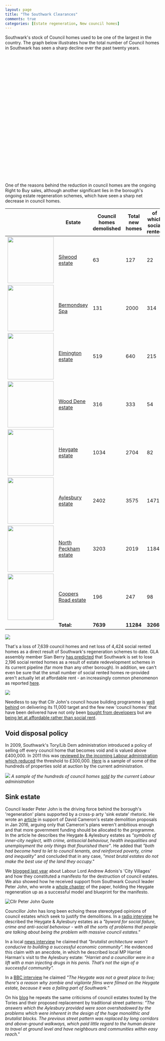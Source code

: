 ```yaml
---
layout: page
title: "The Southwark Clearances"
comments: true
categories: [Estate regeneration, New council homes] 
---
```

Southwark's stock of Council homes used to be one of the largest in the country. The graph below illustrates how the total number of Council homes in Southwark has seen a sharp decline over the past twenty years.

<script src="http://ajax.googleapis.com/ajax/libs/jquery/1.8.2/jquery.min.js">
</script>
<script src="http://code.highcharts.com/highcharts.js">
</script>
<script src="http://code.highcharts.com/modules/exporting.js">
</script>

<div id="container" style="min-width: 310px; height: 400px; margin: 0 auto">
</div>

<script type="text/javascript">

        $('#container').highcharts({
            title: {
                text: "Southwark's Council Homes",
                x: -20 //center
            },
            subtitle: {
                text: 'Source: https://www.gov.uk/government/uploads/system/uploads/attachment_data/file/674346/LT_116.xlsx',
                x: -20
            },
            xAxis: {
                categories: ['1994', '1995', '1996', '1997', '1998', '1999',
                    '2000', '2001', '2002', '2003', '2004', '2005', '2006', '2007', '2008', '2009', '2010', '2011', '2012', '2013', '2014', '2015', '2016', '2017']
            },
            yAxis: {
                title: {
                    text: 'Council-owned stock'
                },
                plotLines: [{
                    value: 0,
                    width: 1,
                    color: '#808080'
                }]
            },
            tooltip: {
                valueSuffix: ' Council homes'
            },
            legend: {
                layout: 'vertical',
                align: 'right',
                verticalAlign: 'middle',
                borderWidth: 0
            },
            series: [{
                name: 'Southwark',
                data: [55803, 55162, 54439, 53363, 52448, 51706, 50903, 49875, 48052, 46887, 45346, 43885, 42275, 41873, 41287, 40618, 40120, 39845, 39781, 38578, 39029, 38687, 38522, 38553]
            }]
        });

</script>

One of the reasons behind the reduction in council homes are the ongoing Right to Buy sales, although another significant lies in the borough's ongoing estate regeneration schemes, which have seen a sharp net decrease in council homes. 

|   | Estate  | Council homes demolished  | Total new homes  | of which social rented  |
|---|---|---|---|---|
| <img src="http://crappistmartin.github.io/images/silwood.jpg" height="150" width="150"> | [Silwood estate](http://35percent.org/silwood-estate-regeneration/)  | 63  | 127  | 22  |
| <img src="http://crappistmartin.github.io/images/BermondseySpaDemolition.jpg" height="150" width="150">  | [Bermondsey Spa](http://35percent.org/bermondsey-spa-regeneration/)  | 131  | 2000  | 314  |
| <img src="http://crappistmartin.github.io/images/elmingtondemolition.jpg" height="150" width="150"> | [Elmington estate](http://35percent.org/elmington-estate-regeneration/) | 519  | 640  | 215  |
| <img src="http://crappistmartin.github.io/images/wooddene1.jpg" height="150" width="150"> | [Wood Dene estate](http://35percent.org/wood-dene-estate-regeneration/) | 316 | 333 | 54 |
| <img src="http://crappistmartin.github.io/images/heygatedemolition.jpg" height="150" width="150"> | [Heygate estate](http://35percent.org/heygate-regeneration-faq/) | 1034 | 2704 | 82 |
| <img src="http://crappistmartin.github.io/images/aylesburydemolition.jpg" height="150" width="150"> | [Aylesbury estate](http://35percent.org/aylesbury-estate/) | 2402 | 3575 | 1471 |
| <img src="http://crappistmartin.github.io/images/northpeckham5.jpg" height="150" width="150"> | [North Peckham estate](http://35percent.org/north-peckham-estate/) | 3203 | 2019 | 1184 |
| <img src="http://35percent.org/img/marchantyeomancourts.jpg" height="150" width="150"> | [Coopers Road estate](http://35percent.org/coopers-road-estate/) | 196 | 247 | 98 |
|   | __Total:__ | __7639__ | __11284__ | __3266__ |

![](http://35percent.org/img/kthb1.jpg)

That's a loss of 7,639 council homes and net loss of 4,424 social rented homes as a direct result of Southwark's regeneration schemes to date. GLA assembly member Sian Berry [has predicted](http://www.sianberry.london/news/housing/2018_09_03_net_loss-of-council-homes-regeneration/) that Southwark is set to lose 2,196 social rented homes as a result of estate redevelopment schemes in its current pipeline (far more than any other borough). In addition, we can't even be sure that the small number of social rented homes re-provided aren't actually let at affordable rent - an increasingly common phenomenon as reported [here](http://35percent.org/redefining-social-rent/). 

![](/schematicpipeline.jpg)

Needless to say that Cllr John's council house building programme is [well behind](https://www.southwarknews.co.uk/news/council-admits-will-miss-target-build-1500-new-council-homes-2018/) on delivering its 11,000 target and the few new 'council homes' that have been delivered have not only been [bought from developers](http://35percent.org/2017-04-29-blackfriars-affordable-housing-circus/) but are [being let at affordable rather than social rent](http://35percent.org/2017-04-29-blackfriars-affordable-housing-circus/#10m-wasted-and-new-council-homes-not-even-social-rent). 

## Void disposal policy
In 2009, Southwark's Tory/Lib Dem administration introduced a policy of selling off every council home that becomes void and is valued above £400,000. In 2011 this was [reviewed by the incoming Labour administration which reduced](http://moderngov.southwark.gov.uk/documents/s19458/Report%20Review%20of%20Void%20Disposal%20Strategy.pdf) the threshold to £300,000. [Here](http://35percent.org/img/sold_by_southwark.pdf) is a sample of some of the hundreds of properties sold at auction by the current administration.

![](http://35percent.org/img/samplecouncilhomessold.png)
*A sample of the hundreds of council homes [sold](/sold_by_southwark.pdf) by the current Labour administration*

## Sink estate
Council leader Peter John is the driving force behind the borough's 'regeneration' plans supported by a cross-p arty 'sink estate' rhetoric. He wrote an [article](http://www.progressonline.org.uk/2016/01/14/camerons-has-much-to-learn-on-housing/) in support of David Cameron's estate demolition proposals in Jan 2016, arguing only that Cameron's plans weren't ambitious enough and that more government funding should be allocated to the programme. In the article he describes the Heygate & Aylesbury estates as _"symbols of inner-city neglect, with crime, antisocial behaviour, health inequalities and unemployment the only things that flourished there"_. He added that _"both had become hard to let to council tenants, and reinforced poverty, crime and inequality"_ and concluded that in any case, _"most brutal estates do not make the best use of the land they occupy."_ 

We [blogged last year](http://35percent.org/2015-03-28-manifesto-for-destruction-of-council-estates/) about Labour Lord Andrew Adonis's 'City Villages' and how they constituted a manifesto for the destruction of council estates. We also showed how he received support from Southwark Council leader Peter John, who wrote a [whole chapter](http://ippr.org/read/city-villages-more-homes-better-communities#regenerating-elephant-and-castle) of the paper, holding the Heygate regeneration up as a successful model and blueprint for the manifesto.


![Cllr Peter John Quote](http://35percent.org/img/peterjohnquote_1and2.png)

Councillor John has long been echoing these stereotyped opinions of council estates which seek to justify the demolitions. In a [radio interview](https://youtu.be/87Yg_SJoPjw?t=1m18s) he described the Heygate & Aylesbury estates as a _"byword for social failure, crime and anti-social behaviour - with all the sorts of problems that people are talking about being the problem with massive council estates."_

In a local [news interview](http://www.southwarknews.co.uk/news/my-conscience-is-clear-council-leader-peter-john-comes-out-fighting-as-heygate-deal-scrutinised/) he claimed that _"brutalist architecture wasn’t conducive to building a successful economic community"._ He evidenced this claim with an anecdote, in which he described local MP Harriet Harman's visit to the Aylesbury estate: _"Harriet and a councillor were in a lift with a man injecting drugs in his penis. That’s not the sign of a successful community"._

In a [BBC interview](https://youtu.be/Emvo16iBxFE?t=6m16s) he claimed _"The Heygate was not a great place to live; there's a reason why zombie and vigilante films were filmed on the Heygate estate, because it was a failing part of Southwark."_

On his [blog](http://cllrpeterjohn.blogspot.co.uk/2012/06/development-partner-for-aylesbury.html) he repeats the same criticisms of council estates touted by the Tories and their proposed replacement by traditional street patterns: _"The answers which the Aylesbury provided were soon overshadowed by the problems which were inherent in the design of the huge monolithic and brutalist blocks.  The previous street pattern was replaced by long corridors and above-ground walkways, which paid little regard to the human desire to travel at ground level and have neighbours and communities within easy reach."_


<meta name="twitter:card" content="summary" />
<meta name="twitter:title" content="The Southwark Clearances" />
<meta name="twitter:description" content="Sharp decline in Southwark's council-owned stock" />
<meta name="twitter:image" content="http://35percent.org/img/councilstock.png" />
